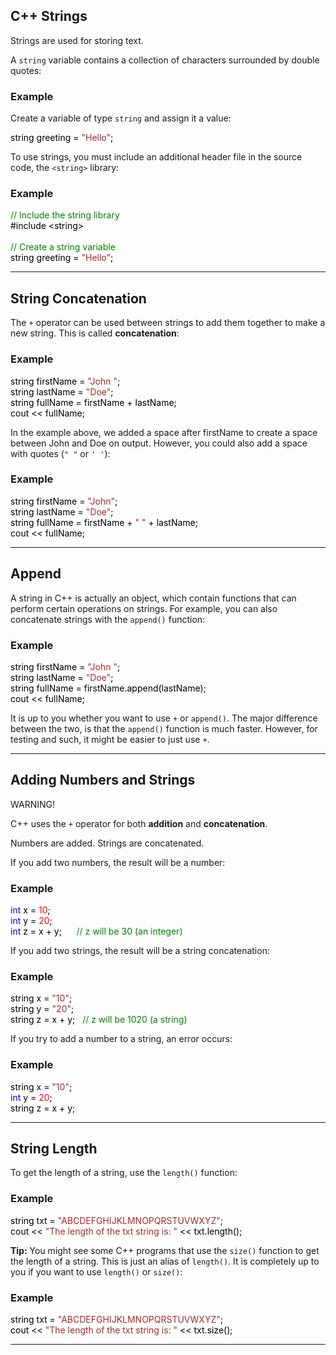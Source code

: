 <h2>C++ Strings</h2>

<p>Strings are used for storing text.</p>
<p>A <code class="w3-codespan">string</code> variable contains a collection of characters surrounded by double quotes:</p>
<div class="w3-example">
<h3>Example</h3>
<p>Create a variable of type <code class="w3-codespan">string</code> and assign it a value:</p>
<div class="w3-code notranslate javaHigh"><span class="javacolor" style="color:black"><span class="javanumbercolor" style="color:red">
</span>  string greeting = <span class="javastringcolor" style="color:brown">"Hello"</span>; </span></div>
</div>
<p>To use strings, you must include an additional header file in the source 
code, the <code class="w3-codespan">&lt;string&gt;</code> library:</p>
<div class="w3-example">
<h3>Example</h3>
<div class="w3-code notranslate javaHigh"><span class="javacolor" style="color:black"><span class="javanumbercolor" style="color:red">
</span>  <span class="commentcolor" style="color:green">// Include the string library<br></span>#include &lt;string&gt;<br><br><span class="commentcolor" style="color:green">// Create a string variable<br></span>string greeting = <span class="javastringcolor" style="color:brown">"Hello"</span>; </span></div>

</div>

<hr>

<h2>String Concatenation</h2>

<p>The <code class="w3-codespan">+</code> operator can be used between strings to add them together to make a new 
string. This is called <strong>concatenation</strong>:</p>
<div class="w3-example">
<h3>Example</h3>
<div class="w3-code notranslate javaHigh"><span class="javacolor" style="color:black"><span class="javanumbercolor" style="color:red">
</span>  string firstName = <span class="javastringcolor" style="color:brown">"John "</span>;<br>string lastName = <span class="javastringcolor" style="color:brown">"Doe"</span>;<br>string fullName = <span class="javanumbercolor" style="color:red">
</span>  firstName + lastName;<br>cout &lt;&lt; fullName; </span></div>

</div>
<p>In the example above, we added a space after firstName to create a space 
between John and Doe on output. However, you could also add a space with quotes (<code class="w3-codespan">" "</code> or <code class="w3-codespan">' '</code>):</p>
<div class="w3-example">
<h3>Example</h3>
<div class="w3-code notranslate javaHigh"><span class="javacolor" style="color:black"><span class="javanumbercolor" style="color:red">
</span>  string firstName = <span class="javastringcolor" style="color:brown">"John"</span>;<br>string lastName = <span class="javastringcolor" style="color:brown">"Doe"</span>;<br>string fullName = <span class="javanumbercolor" style="color:red">
</span>  firstName + <span class="javastringcolor" style="color:brown">" "</span> + lastName;<br>cout &lt;&lt; fullName; </span></div>

</div>
<hr>

<h2>Append</h2>
<p>A string in C++ is actually an object, which contain functions that can perform certain operations on strings. For example, you can also concatenate strings with the <code class="w3-codespan">append()</code> function:</p>
<div class="w3-example">
<h3>Example</h3>
<div class="w3-code notranslate javaHigh"><span class="javacolor" style="color:black"><span class="javanumbercolor" style="color:red">
</span>  string firstName = <span class="javastringcolor" style="color:brown">"John "</span>;<br>string lastName = <span class="javastringcolor" style="color:brown">"Doe"</span>;<br>string fullName = <span class="javanumbercolor" style="color:red">
</span>  firstName.<span class="javapropertycolor" style="color:black">append</span>(lastName);<br>cout &lt;&lt; fullName; </span></div>

</div>

<div class="w3-note w3-panel">
<p>It is up to you whether you want to use <code class="w3-codespan">+</code> or <code class="w3-codespan">append()</code>. The major difference between the two, is that the <code class="w3-codespan">append()</code> function is much faster. However, for testing and such, it might be easier to just use <code class="w3-codespan">+</code>.</p>
</div>

<hr>

<h2>Adding Numbers and Strings</h2>
<div class="w3-panel w3-warning">
<p>WARNING!</p>
 <p>C++ uses the <code class="w3-codespan">+</code> operator for both <strong>addition</strong> and 
 <strong>concatenation</strong>.</p>
 <p>Numbers are added. Strings are concatenated.</p>
</div>
<p>If you add two numbers, the result will be a number:</p>
<div class="w3-example">
<h3>Example</h3>
<div class="w3-code notranslate javaHigh"><span class="javacolor" style="color:black"><span class="javanumbercolor" style="color:red">
</span>  <span class="javakeywordcolor" style="color:mediumblue">int</span> x = <span class="javanumbercolor" style="color:red">10</span>;<br><span class="javanumbercolor" style="color:red">
</span>  <span class="javakeywordcolor" style="color:mediumblue">int</span> y = <span class="javanumbercolor" style="color:red">20</span>;<br><span class="javanumbercolor" style="color:red">
</span>  <span class="javakeywordcolor" style="color:mediumblue">int</span> z = x + y;&nbsp;&nbsp;&nbsp;&nbsp;&nbsp;&nbsp;<span class="commentcolor" style="color:green">// z will be 30 (an integer)
 </span></span></div>

</div>

<p>If you add two strings, the result will be a string concatenation:</p>
<div class="w3-example">
<h3>Example</h3>
<div class="w3-code notranslate javaHigh"><span class="javacolor" style="color:black"><span class="javanumbercolor" style="color:red">
</span>  string x = <span class="javastringcolor" style="color:brown">"10"</span>;<br><span class="javanumbercolor" style="color:red">
</span>  string y = <span class="javastringcolor" style="color:brown">"20"</span>;<br><span class="javanumbercolor" style="color:red">
</span>  string z = x + y;&nbsp;&nbsp; <span class="commentcolor" style="color:green">// z will be 1020 (a string)
 </span></span></div>

</div>

<p>If you try to add a number to a string, an error occurs:</p>
<div class="w3-example w3-pale-red">
<h3>Example</h3>
<div class="w3-code notranslate javaHigh w3-border-red"><span class="javacolor" style="color:black"><span class="javanumbercolor" style="color:red">
</span>  string x = <span class="javastringcolor" style="color:brown">"10"</span>;<br><span class="javanumbercolor" style="color:red">
</span>  <span class="javakeywordcolor" style="color:mediumblue">int</span> y = <span class="javanumbercolor" style="color:red">20</span>;<br><span class="javanumbercolor" style="color:red">
</span>  string z = x + y; </span></div>
</div>

<hr>

<h2>String Length</h2>
<p>To get the length of a string, use the <code class="w3-codespan">length()</code> function:</p>
<div class="w3-example">
<h3>Example</h3>
<div class="w3-code notranslate javaHigh"><span class="javacolor" style="color:black"><span class="javanumbercolor" style="color:red">
</span>  string txt = <span class="javastringcolor" style="color:brown">"ABCDEFGHIJKLMNOPQRSTUVWXYZ"</span>;<br>cout &lt;&lt; <span class="javastringcolor" style="color:brown">"The length of the txt 
  string is: "</span> &lt;&lt; txt.<span class="javapropertycolor" style="color:black">length</span>(); </span></div>

</div>

<p><strong>Tip:</strong> You might see some C++ programs that use the <code class="w3-codespan">size()</code> function to get the length of a string. This is 
just an alias of <code class="w3-codespan">length()</code>. It is completely up to you if you want to use <code class="w3-codespan">length()</code> or <code class="w3-codespan">size()</code>:</p>
<div class="w3-example">
<h3>Example</h3>
<div class="w3-code notranslate javaHigh"><span class="javacolor" style="color:black"><span class="javanumbercolor" style="color:red">
</span>  string txt = <span class="javastringcolor" style="color:brown">"ABCDEFGHIJKLMNOPQRSTUVWXYZ"</span>;<br>cout &lt;&lt; <span class="javastringcolor" style="color:brown">"The length of the txt 
  string is: "</span> &lt;&lt; txt.<span class="javapropertycolor" style="color:black">size</span>(); </span></div>

</div>
<hr>

